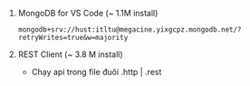 1. MongoDB for VS Code (~ 1.1M install)

    ```
    mongodb+srv://hust:itltu@megacine.yixgcpz.mongodb.net/?retryWrites=true&w=majority
    ```

2. REST Client (~ 3.8 M install)
    - Chạy api trong file đuôi .http | .rest
